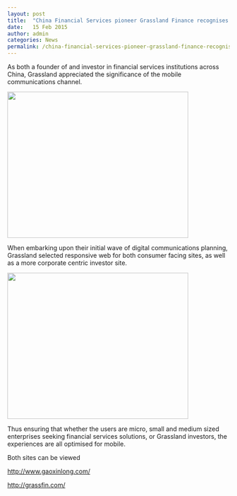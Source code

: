 ```yaml
---
layout: post
title:  "China Financial Services pioneer Grassland Finance recognises mobile as key delivery channel"
date:   15 Feb 2015
author: admin
categories: News
permalink: /china-financial-services-pioneer-grassland-finance-recognises-mobile-key-delivery-channel/
---
```

As both a founder of and investor in financial services institutions across China, Grassland appreciated the significance of the mobile communications channel.

<img alt="" src="{{ site.prepend_assetsurl }}2015/02/grassland_inv_thumbnail.jpg" width="410" height="331">

When embarking upon their initial wave of digital communications planning, Grassland selected responsive web for both consumer facing sites, as well as a more corporate centric investor site.

<img alt="" src="{{ site.prepend_assetsurl }}2015/02/grassland_subsidiary_thumbnail2.jpg" width="410" height="331">

Thus ensuring that whether the users are micro, small and medium sized enterprises seeking financial services solutions, or Grassland investors, the experiences are all optimised for mobile.

Both sites can be viewed

<http://www.gaoxinlong.com/>

<http://grassfin.com/>

<!--more-->
